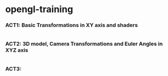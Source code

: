 # opengl-training

<h3> ACT1: Basic Transformations in XY axis and shaders </h3>

# 

<h3> ACT2: 3D model, Camera Transformations and Euler Angles in XYZ axis </h3>

#

<h3> ACT3: </h3>

# 
